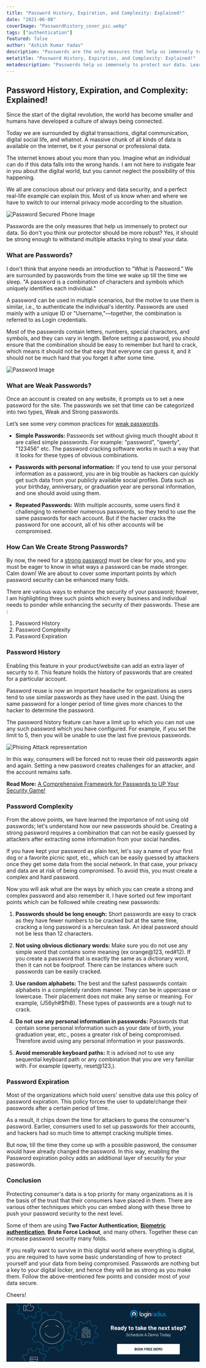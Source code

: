 ```yaml
---
title: "Password History, Expiration, and Complexity: Explained!"
date: "2021-06-08"
coverImage: "Passwordhistory_cover_pic.webp"
tags: ["authentication"]
featured: false
author: "Ashish Kumar Yadav"
description: "Passwords are the only measures that help us immensely to protect our data. So don't you think our protector should be more robust? This blog explores the various techniques which you can embed to push your password security to the next level."
metatitle: "Password History, Expiration, and Complexity: Explained!"
metadescription: "Passwords help us immensely to protect our data. Learn how to create strong passwords by keeping history, expiration and complexity factors in mind."
---
```


## Password History, Expiration, and Complexity: Explained!

Since the start of the digital revolution, the world has become smaller and humans have developed a culture of always being connected.

Today we are surrounded by digital transactions, digital communication, digital social life, and whatnot. A massive chunk of all kinds of data is available on the internet, be it your personal or professional data. 

The internet knows about you more than you. Imagine what an individual can do if this data falls into the wrong hands. I am not here to instigate fear in you about the digital world, but you cannot neglect the possibility of this happening.

We all are conscious about our privacy and data security, and a perfect real-life example can explain this. Most of us know when and where we have to switch to our internal privacy mode according to the situation. 

![Password Secured Phone Image](https://apidocs.lrcontent.com/images/photo-1584433144859-1fc3ab64a957--colorized_733860bf4aaac3d743.55160141.webp "Password Secured Phone Image")

Passwords are the only measures that help us immensely to protect our data. So don't you think our protector should be more robust? Yes, it should be strong enough to withstand multiple attacks trying to steal your data.

### What are Passwords?

I don't think that anyone needs an introduction to "What is Password.” We are surrounded by passwords from the time we wake up till the time we sleep. "A password is a combination of characters and symbols which uniquely identifies each individual." 

A password can be used in multiple scenarios, but the motive to use them is similar, i.e., to authenticate the individual's identity. Passwords are used mainly with a unique ID or "Username,"—together, the combination is referred to as Login credentials. 

Most of the passwords contain letters, numbers, special characters, and symbols, and they can vary in length. Before setting a password, you should ensure that the combination should be easy to remember but hard to crack, which means it should not be that easy that everyone can guess it, and it should not be much hard that you forget it after some time.

![Password Image](https://apidocs.lrcontent.com/images/password-2781614_960_720--colorized_2788360bf4b253cafb2.39488510.webp "Password Image")

### What are Weak Passwords?

Once an account is created on any website, it prompts us to set a new password for the site. The passwords we set that time can be categorized into two types, Weak and Strong passwords.

 Let’s see some very common practices for [weak passwords](https://www.loginradius.com/blog/identity/2019/12/worst-passwords-list-2019/).

- **Simple Passwords:** Passwords set without giving much thought about it are called simple passwords. For example: "password", "qwerty", "123456" etc. The password cracking software works in such a way that it looks for these types of obvious combinations.

- **Passwords with personal information:** If you tend to use your personal information as a password, you are in big trouble as hackers can quickly get such data from your publicly available social profiles. Data such as your birthday, anniversary, or graduation year are personal information, and one should avoid using them.

- **Repeated Passwords:** With multiple accounts, some users find it challenging to remember numerous passwords, so they tend to use the same passwords for each account. But if the hacker cracks the password for one account, all of his other accounts will be compromised.

### How Can We Create Strong Passwords?

By now, the need for a [strong password](https://www.loginradius.com/blog/identity/2021/01/how-to-choose-a-secure-password/) must be clear for you, and you must be eager to know in what ways a password can be made stronger. Calm down! We are about to cover some important points by which password security can be enhanced many folds.

There are various ways to enhance the security of your password; however, I am highlighting three such points which every business and individual needs to ponder while enhancing the security of their passwords. These are :

1. Password History
2. Password Complexity
3. Password Expiration

### Password History

Enabling this feature in your product/website can add an extra layer of security to it. This feature holds the history of passwords that are created for a particular account. 

Password reuse is now an important headache for organizations as users tend to use similar passwords as they have used in the past. Using the same password for a longer period of time gives more chances to the hacker to determine the password. 

The password history feature can have a limit up to which you can not use any such password which you have configured. For example, if you set the limit to 5, then you will be unable to use the last five previous passwords.

![Phising Attack representation](https://apidocs.lrcontent.com/images/phishing-3390518_960_720--colorized_2613960bf4d54d50e62.32324792.webp "Phising Attack representation")

In this way, consumers will be forced not to reuse their old passwords again and again. Setting a new password creates challenges for an attacker, and the account remains safe.

**Read More:** [A Comprehensive Framework for Passwords to UP Your Security Game!](https://www.loginradius.com/resource/password-policy-datasheet)

### Password Complexity

From the above points, we have learned the importance of not using old passwords; let's understand how our new passwords should be. Creating a strong password requires a combination that can not be easily guessed by attackers after extracting some information from your social handles. 

If you have kept your password as plain text, let's say a name of your first dog or a favorite picnic spot, etc., which can be easily guessed by attackers once they get some data from the social network. In that case, your privacy and data are at risk of being compromised. To avoid this, you must create a complex and hard password. 

Now you will ask what are the ways by which you can create a strong and complex password and also remember it. I have sorted out few important points which can be followed while creating new passwords:

1. **Passwords should be long enough:** Short passwords are easy to crack as they have fewer numbers to be cracked but at the same time, cracking a long password is a herculean task. An ideal password should not be less than 12 characters.

2. **Not using obvious dictionary words:** Make sure you do not use any simple word that contains some meaning (ex orange@123, red#12). If you create a password that is exactly the same as a dictionary word, then it can not be foolproof. There can be instances where such passwords can be easily cracked.

3. **Use random alphabets:** The best and the safest passwords contain alphabets in a completely random manner. They can be in uppercase or lowercase. Their placement does not make any sense or meaning. For example, (J56yh#$fhB). These types of passwords are a tough nut to crack.

4. **Do not use any personal information in passwords:** Passwords that contain some personal information such as your date of birth, your graduation year, etc., poses a greater risk of being compromised. Therefore avoid using any personal information in your passwords.

5. **Avoid memorable keyboard paths:**  It is advised not to use any sequential keyboard path or any combination that you are very familiar with. For example (qwerty, reset@123,).

### Password Expiration

Most of the organizations which hold users' sensitive data use this policy of password expiration. This policy forces the user to update/change their passwords after a certain period of time. 

As a result, it chips down the time for attackers to guess the consumer's password. Earlier, consumers used to set up passwords for their accounts, and hackers had so much time to attempt cracking multiple times. 

But now, till the time they come up with a possible password, the consumer would have already changed the password. In this way, enabling the Password expiration policy adds an additional layer of security for your passwords.

### Conclusion

Protecting consumer's data is a top priority for many organizations as it is the basis of the trust that their consumers have placed in them. There are various other techniques which you can embed along with these three to push your password security to the next level. 

Some of them are using **Two Factor Authentication**, [**Biometric authentication**](https://www.loginradius.com/resource/mobile-biometric-authentication-datasheet), **Brute Force Lockout**, and many others. Together these can increase password security many folds. 

If you really want to survive in this digital world where everything is digital, you are required to have some basic understanding of how to protect yourself and your data from being compromised. Passwords are nothing but a key to your digital locker, and hence they will be as strong as you make them. Follow the above-mentioned few points and consider most of your data secure.

Cheers!

[![book-a-demo-loginradius](../../assets/book-a-demo-loginradius.webp)](https://www.loginradius.com/contact-us?utm_source=blog&utm_medium=web&utm_campaign=password-history-expiration-complexity)